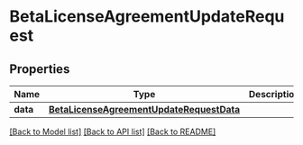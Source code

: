 # BetaLicenseAgreementUpdateRequest

## Properties
Name | Type | Description | Notes
------------ | ------------- | ------------- | -------------
**data** | [**BetaLicenseAgreementUpdateRequestData**](BetaLicenseAgreementUpdateRequestData.md) |  | 

[[Back to Model list]](../README.md#documentation-for-models) [[Back to API list]](../README.md#documentation-for-api-endpoints) [[Back to README]](../README.md)


